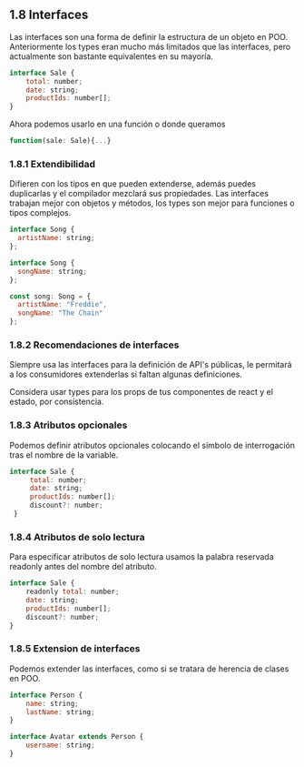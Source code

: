 ## 1.8 Interfaces

Las interfaces son una forma de definir la estructura de un objeto en
POO. Anteriormente los types eran mucho más limitados que las
interfaces, pero actualmente son bastante equivalentes en su mayoría.

``` javascript
interface Sale {
    total: number;
    date: string;
    productIds: number[];
}
```

Ahora podemos usarlo en una función o donde queramos

``` javascript
function(sale: Sale){...}
```

### 1.8.1 Extendibilidad

Difieren con los tipos en que pueden extenderse, además puedes
duplicarlas y el compilador mezclará sus propiedades. Las interfaces
trabajan mejor con objetos y métodos, los types son mejor para funciones
o tipos complejos.

``` javascript
interface Song {
  artistName: string;
};

interface Song {
  songName: string;
};

const song: Song = {
  artistName: "Freddie",
  songName: "The Chain"
};
```

### 1.8.2 Recomendaciones de interfaces

Siempre usa las interfaces para la definición de API's públicas, le
permitará a los consumidores extenderlas si faltan algunas definiciones.

Considera usar types para los props de tus componentes de react y el
estado, por consistencia.

### 1.8.3 Atributos opcionales

Podemos definir atributos opcionales colocando el símbolo de
interrogación tras el nombre de la variable.

``` javascript
interface Sale {
     total: number;
     date: string;
     productIds: number[];
     discount?: number;
 }
```

### 1.8.4 Atributos de solo lectura

Para especificar atributos de solo lectura usamos la palabra reservada
readonly antes del nombre del atributo.

``` javascript
interface Sale {
    readonly total: number;
    date: string;
    productIds: number[];
    discount?: number;
}
```

### 1.8.5 Extension de interfaces

Podemos extender las interfaces, como si se tratara de herencia de
clases en POO.

``` javascript
interface Person {
    name: string;
    lastName: string;
}

interface Avatar extends Person {
    username: string;
}
```


